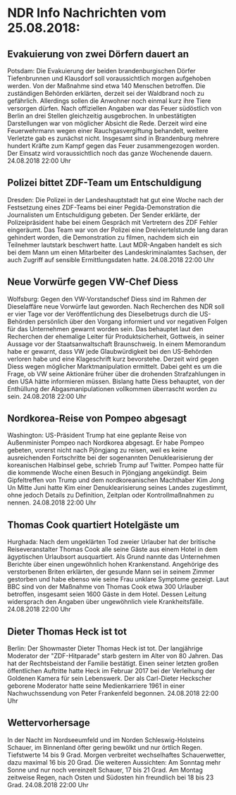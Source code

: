 # NDR Info Nachrichten vom 25.08.2018:


## Evakuierung von zwei Dörfern dauert an
Potsdam: Die Evakuierung der beiden brandenburgischen Dörfer Tiefenbrunnen und Klausdorf soll voraussichtlich morgen aufgehoben werden. Von der Maßnahme sind etwa 140 Menschen betroffen. Die zuständigen Behörden erklärten, derzeit sei der Waldbrand noch zu gefährlich. Allerdings sollen die Anwohner noch einmal kurz ihre Tiere versorgen dürfen. Nach offiziellen Angaben war das Feuer südöstlich von Berlin an drei Stellen gleichzeitig ausgebrochen. In unbestätigten Darstellungen war von möglicher Absicht die Rede. Derzeit wird eine Feuerwehrmann wegen einer Rauchgasvergiftung behandelt, weitere Verletzte gab es zunächst nicht. Insgesamt sind in Brandenburg mehrere hundert Kräfte zum Kampf gegen das Feuer zusammengezogen worden. Der Einsatz wird voraussichtlich noch das ganze Wochenende dauern. 24.08.2018 22:00 Uhr 

## Polizei bittet ZDF-Team um Entschuldigung
Dresden: Die Polizei in der Landeshauptstadt hat gut eine Woche nach der Festsetzung eines ZDF-Teams bei einer Pegida-Demonstration die Journalisten um Entschuldigung gebeten. Der Sender erklärte, der Polizeipräsident habe bei einem Gespräch mit Vertretern des ZDF Fehler eingeräumt. Das Team war von der Polizei eine Dreiviertelstunde lang daran gehindert worden, die Demonstration zu filmen, nachdem sich ein Teilnehmer lautstark beschwert hatte. Laut MDR-Angaben handelt es sich bei dem Mann um einen Mitarbeiter des Landeskriminalamtes Sachsen, der auch Zugriff auf sensible Ermittlungsdaten hatte. 24.08.2018 22:00 Uhr 

## Neue Vorwürfe gegen VW-Chef Diess
Wolfsburg: Gegen den VW-Vorstandschef Diess sind im Rahmen der Dieselaffäre neue Vorwürfe laut geworden. Nach Recherchen des NDR soll er vier Tage vor der Veröffentlichung des Dieselbetrugs durch die US-Behörden persönlich über den Vorgang informiert und vor negativen Folgen für das Unternehmen gewarnt worden sein. Das behauptet laut den Recherchen der ehemalige Leiter für Produktsicherheit, Gottweis, in seiner Aussage vor der Staatsanwaltschaft Braunschweig. In einem Memorandum habe er gewarnt, dass VW jede Glaubwürdigkeit bei den US-Behörden verloren habe und eine Klageschrift kurz bevorstehe. Derzeit wird gegen Diess wegen möglicher Marktmanipulation ermittelt. Dabei geht es um die Frage, ob VW seine Aktionäre früher über die drohenden Strafzahlungen in den USA hätte informieren müssen. Bislang hatte Diess behauptet, von der Enthüllung der Abgasmanipulationen vollkommen überrascht worden zu sein. 24.08.2018 22:00 Uhr 

## Nordkorea-Reise von Pompeo abgesagt
Washington: US-Präsident Trump hat eine geplante Reise von Außenminister Pompeo nach Nordkorea abgesagt. Er habe Pompeo gebeten, vorerst nicht nach Pjöngjang zu reisen, weil es keine ausreichenden Fortschritte bei der sogenannten Denuklearisierung der koreanischen Halbinsel gebe, schrieb Trump auf Twitter. Pompeo hatte für die kommende Woche einen Besuch in Pjöngjang angekündigt. Beim Gipfeltreffen von Trump und dem nordkoreanischen Machthaber Kim Jong Un Mitte Juni hatte Kim einer Denuklearisierung seines Landes zugestimmt, ohne jedoch Details zu Definition, Zeitplan oder Kontrollmaßnahmen zu nennen. 24.08.2018 22:00 Uhr 

## Thomas Cook quartiert Hotelgäste um
Hurghada: Nach dem ungeklärten Tod zweier Urlauber hat der britische Reiseveranstalter Thomas Cook alle seine Gäste aus einem Hotel in dem ägyptischen Urlaubsort ausquartiert. Als Grund nannte das Unternehmen Berichte über einen ungewöhnlich hohen Krankenstand. Angehörige des verstorbenen Briten erklärten, der gesunde Mann sei in seinem Zimmer gestorben und habe ebenso wie seine Frau unklare Symptome gezeigt. Laut BBC sind von der Maßnahme von Thomas Cook etwa 300 Urlauber betroffen, insgesamt seien 1600 Gäste in dem Hotel. Dessen Leitung widersprach den Angaben über ungewöhnlich viele Krankheitsfälle. 24.08.2018 22:00 Uhr 

## Dieter Thomas Heck ist tot
Berlin: Der Showmaster Dieter Thomas Heck ist tot. Der langjährige Moderator der "ZDF-Hitparade" starb gestern im Alter von 80 Jahren. Das hat der Rechtsbeistand der Familie bestätigt. Einen seiner letzten großen öffentlichen Auftritte hatte Heck im Februar 2017 bei der Verleihung der Goldenen Kamera für sein Lebenswerk. Der als Carl-Dieter Heckscher geborene Moderator hatte seine Medienkarriere 1961 in einer Nachwuchssendung von Peter Frankenfeld begonnen. 24.08.2018 22:00 Uhr 

## Wettervorhersage
In der Nacht im Nordseeumfeld und im Norden Schleswig-Holsteins Schauer, im Binnenland öfter gering bewölkt und nur örtlich Regen. Tiefstwerte 14 bis 9 Grad. Morgen verbreitet wechselhaftes Schauerwetter, dazu maximal 16 bis 20 Grad. Die weiteren Aussichten: Am Sonntag mehr Sonne und nur noch vereinzelt Schauer, 17 bis 21 Grad. Am Montag zeitweise Regen, nach Osten und Südosten hin freundlich bei 18 bis 23 Grad. 24.08.2018 22:00 Uhr 
